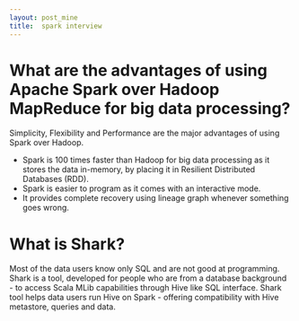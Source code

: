 ```yaml
---
layout: post_mine
title:  spark interview
---
```


# What are the advantages of using Apache Spark over Hadoop MapReduce for big data processing?

Simplicity, Flexibility and Performance are the major advantages of using Spark over Hadoop.

- Spark is 100 times faster than Hadoop for big data processing as it stores the data in-memory, by placing it in Resilient Distributed Databases (RDD).
- Spark is easier to program as it comes with an interactive mode.
- It provides complete recovery using lineage graph whenever something goes wrong.

# What is Shark?

Most of the data users know only SQL and are not good at programming. Shark is a tool, developed for people who are from a database background - to access Scala MLib capabilities through Hive like SQL interface. Shark tool helps data users run Hive on Spark - offering compatibility with Hive metastore, queries and data.
